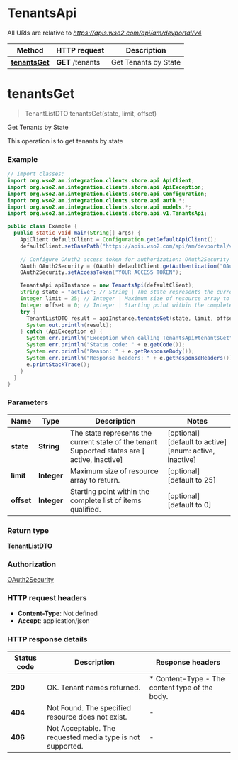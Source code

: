 # TenantsApi

All URIs are relative to *https://apis.wso2.com/api/am/devportal/v4*

Method | HTTP request | Description
------------- | ------------- | -------------
[**tenantsGet**](TenantsApi.md#tenantsGet) | **GET** /tenants | Get Tenants by State 


<a name="tenantsGet"></a>
# **tenantsGet**
> TenantListDTO tenantsGet(state, limit, offset)

Get Tenants by State 

This operation is to get tenants by state 

### Example
```java
// Import classes:
import org.wso2.am.integration.clients.store.api.ApiClient;
import org.wso2.am.integration.clients.store.api.ApiException;
import org.wso2.am.integration.clients.store.api.Configuration;
import org.wso2.am.integration.clients.store.api.auth.*;
import org.wso2.am.integration.clients.store.api.models.*;
import org.wso2.am.integration.clients.store.api.v1.TenantsApi;

public class Example {
  public static void main(String[] args) {
    ApiClient defaultClient = Configuration.getDefaultApiClient();
    defaultClient.setBasePath("https://apis.wso2.com/api/am/devportal/v4");
    
    // Configure OAuth2 access token for authorization: OAuth2Security
    OAuth OAuth2Security = (OAuth) defaultClient.getAuthentication("OAuth2Security");
    OAuth2Security.setAccessToken("YOUR ACCESS TOKEN");

    TenantsApi apiInstance = new TenantsApi(defaultClient);
    String state = "active"; // String | The state represents the current state of the tenant  Supported states are [ active, inactive] 
    Integer limit = 25; // Integer | Maximum size of resource array to return. 
    Integer offset = 0; // Integer | Starting point within the complete list of items qualified. 
    try {
      TenantListDTO result = apiInstance.tenantsGet(state, limit, offset);
      System.out.println(result);
    } catch (ApiException e) {
      System.err.println("Exception when calling TenantsApi#tenantsGet");
      System.err.println("Status code: " + e.getCode());
      System.err.println("Reason: " + e.getResponseBody());
      System.err.println("Response headers: " + e.getResponseHeaders());
      e.printStackTrace();
    }
  }
}
```

### Parameters

Name | Type | Description  | Notes
------------- | ------------- | ------------- | -------------
 **state** | **String**| The state represents the current state of the tenant  Supported states are [ active, inactive]  | [optional] [default to active] [enum: active, inactive]
 **limit** | **Integer**| Maximum size of resource array to return.  | [optional] [default to 25]
 **offset** | **Integer**| Starting point within the complete list of items qualified.  | [optional] [default to 0]

### Return type

[**TenantListDTO**](TenantListDTO.md)

### Authorization

[OAuth2Security](../README.md#OAuth2Security)

### HTTP request headers

 - **Content-Type**: Not defined
 - **Accept**: application/json

### HTTP response details
| Status code | Description | Response headers |
|-------------|-------------|------------------|
**200** | OK. Tenant names returned.  |  * Content-Type - The content type of the body.  <br>  |
**404** | Not Found. The specified resource does not exist. |  -  |
**406** | Not Acceptable. The requested media type is not supported. |  -  |

